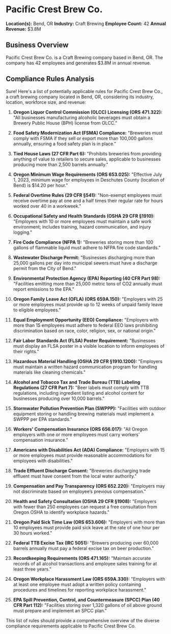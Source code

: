# Pacific Crest Brew Co.

**Location(s):** Bend, OR
**Industry:** Craft Brewing
**Employee Count:** 42
**Annual Revenue:** $3.8M

## Business Overview

Pacific Crest Brew Co. is a Craft Brewing company based in Bend, OR. The company has 42 employees and generates $3.8M in annual revenue.



## Compliance Rules Analysis

Sure! Here's a list of potentially applicable rules for Pacific Crest Brew Co., a craft brewing company located in Bend, OR, considering its industry, location, workforce size, and revenue:

1. **Oregon Liquor Control Commission (OLCC) Licensing (ORS 471.322):**
   "All businesses manufacturing alcoholic beverages must obtain a Brewery Public House (BPH) license from OLCC."

2. **Food Safety Modernization Act (FSMA) Compliance:**
   "Breweries must comply with FSMA if they sell or export more than 100,000 gallons annually, ensuring a food safety plan is in place."

3. **Tied House Laws (27 CFR Part 6):**
   "Prohibits breweries from providing anything of value to retailers to secure sales, applicable to businesses producing more than 2,500 barrels annually."

4. **Oregon Minimum Wage Requirements (ORS 653.025):**
   "Effective July 1, 2023, minimum wage for employees in Deschutes County (location of Bend) is $14.20 per hour."

5. **Federal Overtime Rules (29 CFR §541):**
   "Non-exempt employees must receive overtime pay at one and a half times their regular rate for hours worked over 40 in a workweek."

6. **Occupational Safety and Health Standards (OSHA 29 CFR §1910):**
   "Employers with 10 or more employees must maintain a safe work environment; includes training, hazard communication, and injury logging."

7. **Fire Code Compliance (NFPA 1):**
   "Breweries storing more than 100 gallons of flammable liquid must adhere to NFPA fire code standards."

8. **Wastewater Discharge Permit:**
   "Businesses discharging more than 25,000 gallons per day into municipal sewers must have a discharge permit from the City of Bend."

9. **Environmental Protection Agency (EPA) Reporting (40 CFR Part 98):**
   "Facilities emitting more than 25,000 metric tons of CO2 annually must report emissions to the EPA."

10. **Oregon Family Leave Act (OFLA) (ORS 659A.150):**
    "Employers with 25 or more employees must provide up to 12 weeks of unpaid family leave to eligible employees."

11. **Equal Employment Opportunity (EEO) Compliance:**
    "Employers with more than 15 employees must adhere to federal EEO laws prohibiting discrimination based on race, color, religion, sex, or national origin."

12. **Fair Labor Standards Act (FLSA) Poster Requirement:**
    "Businesses must display an FLSA poster in a visible location to inform employees of their rights."

13. **Hazardous Material Handling (OSHA 29 CFR §1910.1200):**
    "Employers must maintain a written hazard communication program for handling materials like cleaning chemicals."

14. **Alcohol and Tobacco Tax and Trade Bureau (TTB) Labeling Regulations (27 CFR Part 7):**
    "Beer labels must comply with TTB regulations, including ingredient listing and alcohol content for businesses producing over 10,000 barrels."

15. **Stormwater Pollution Prevention Plan (SWPPP):**
    "Facilities with outdoor equipment storing or handling brewing materials must implement a SWPPP per EPA standards."

16. **Workers' Compensation Insurance (ORS 656.017):**
    "All Oregon employers with one or more employees must carry workers' compensation insurance."

17. **Americans with Disabilities Act (ADA) Compliance:**
    "Employers with 15 or more employees must provide reasonable accommodations for employees with disabilities."

18. **Trade Effluent Discharge Consent:**
    "Breweries discharging trade effluent must have consent from the local water authority."

19. **Compensation and Pay Transparency (ORS 652.220):**
    "Employers may not discriminate based on employee’s previous compensation."

20. **Health and Safety Consultation (OSHA 29 CFR §1908):**
    "Employers with fewer than 250 employees can request a free consultation from Oregon OSHA to identify workplace hazards."

21. **Oregon Paid Sick Time Law (ORS 653.606):**
    "Employers with more than 10 employees must provide paid sick leave at the rate of one hour per 30 hours worked."

22. **Federal TTB Excise Tax (IRC 5051):**
    "Brewers producing over 60,000 barrels annually must pay a federal excise tax on beer production."

23. **Recordkeeping Requirements (ORS 471.165):**
    "Maintain accurate records of all alcohol transactions and employee sales training for at least three years."

24. **Oregon Workplace Harassment Law (ORS 659A.330):**
    "Employers with at least one employee must adopt a written policy containing procedures and timelines for reporting workplace harassment."

25. **EPA Spill Prevention, Control, and Countermeasure (SPCC) Plan (40 CFR Part 112):**
    "Facilities storing over 1,320 gallons of oil above ground must prepare and implement an SPCC plan."

This list of rules should provide a comprehensive overview of the diverse compliance requirements applicable to Pacific Crest Brew Co.
